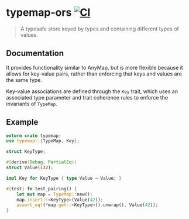 # typemap-ors [![CI](https://github.com/orphanage-rs/rust-typemap/actions/workflows/general.yaml/badge.svg)](https://github.com/orphanage-rs/rust-typemap/actions/workflows/general.yaml)
> A typesafe store keyed by types and containing different types of values.

## Documentation

It provides functionality similar to AnyMap, but is more flexible because it
allows for key-value pairs, rather than enforcing that keys and values are the
same type.

Key-value associations are defined through the `Key` trait, which uses an
associated type parameter and trait coherence rules to enforce the invariants
of `TypeMap`.

## Example

```rust
extern crate typemap;
use typemap::{TypeMap, Key};

struct KeyType;

#[derive(Debug, PartialEq)]
struct Value(i32);

impl Key for KeyType { type Value = Value; }

#[test] fn test_pairing() {
    let mut map = TypeMap::new();
    map.insert::<KeyType>(Value(42));
    assert_eq!(*map.get::<KeyType>().unwrap(), Value(42));
}
```

